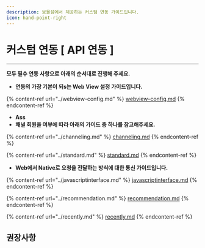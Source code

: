```yaml
---
description: 보물섬에서 제공하는 커스텀 연동 가이드입니다.
icon: hand-point-right
---
```


# 커스텀 연동 \[ API 연동 ]

***

**모두 필수 연동 사항으로 아래의 순서대로 진행해 주세요.**



* **연동의 가장 기본이 되s는 Web View 설정 가이드입니다.**

{% content-ref url="../webview-config.md" %}
[webview-config.md](../webview-config.md)
{% endcontent-ref %}

* **Ass**
* **채널 회원을 여부에 따라 아래의 가이드 중 하나를 참고해주세요.**

{% content-ref url="../channeling.md" %}
[channeling.md](../channeling.md)
{% endcontent-ref %}

{% content-ref url="../standard.md" %}
[standard.md](../standard.md)
{% endcontent-ref %}

* **Web에서 Native로 요청을 전달하는 방식에 대한 통신 가이드입니다.**

{% content-ref url="../javascriptinterface.md" %}
[javascriptinterface.md](../javascriptinterface.md)
{% endcontent-ref %}

{% content-ref url="../recommendation.md" %}
[recommendation.md](../recommendation.md)
{% endcontent-ref %}

{% content-ref url="../recently.md" %}
[recently.md](../recently.md)
{% endcontent-ref %}



## 권장사항
